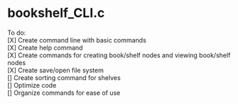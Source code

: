 # bookshelf_CLI.c

To do:  
  [X]  Create command line with basic commands  
  [X]  Create help command  
  [X]  Create commands for creating book/shelf nodes and viewing book/shelf nodes  
  [X]  Create save/open file system  
  []  Create sorting command for shelves  
  []  Optimize code  
  []  Organize commands for ease of use  
